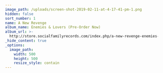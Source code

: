 ```yaml
---
image_path: /uploads/screen-shot-2019-02-11-at-4-17-41-pm-1.png
hidden: false
sort_number: 1
name: A New Revenge
album_name: Enemies & Lovers (Pre-Order Now)
album_url: >-
  http://store.socialfamilyrecords.com/index.php/a-new-revenge-enemies-and-lovers-vinyl.html
_hide_content: true
_options:
  image_path:
    width: 500
    height: 500
    resize_style: contain
---
```



